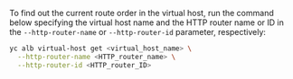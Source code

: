 To find out the current route order in the virtual host, run the command below specifying the virtual host name and the HTTP router name or ID in the `--http-router-name` or `--http-router-id` parameter, respectively:

```bash
yc alb virtual-host get <virtual_host_name> \
  --http-router-name <HTTP_router_name> \
  --http-router-id <HTTP_router_ID>
```